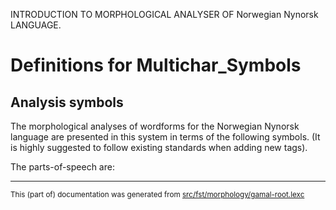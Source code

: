 
INTRODUCTION TO MORPHOLOGICAL ANALYSER OF Norwegian Nynorsk LANGUAGE.

# Definitions for Multichar_Symbols

## Analysis symbols
The morphological analyses of wordforms for the Norwegian Nynorsk
language are presented in this system in terms of the following symbols.
(It is highly suggested to follow existing standards when adding new tags).

The parts-of-speech are:

* * *

<small>This (part of) documentation was generated from [src/fst/morphology/gamal-root.lexc](https://github.com/giellalt/lang-nno/blob/main/src/fst/morphology/gamal-root.lexc)</small>

